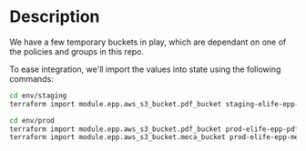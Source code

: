 # Description

We have a few temporary buckets in play, which are dependant on one of the policies and groups in this repo.

To ease integration, we'll import the values into state using the following commands:

```bash
cd env/staging
terraform import module.epp.aws_s3_bucket.pdf_bucket staging-elife-epp-pdf

cd env/prod
terraform import module.epp.aws_s3_bucket.pdf_bucket prod-elife-epp-pdf
terraform import module.epp.aws_s3_bucket.meca_bucket prod-elife-epp-meca
```
